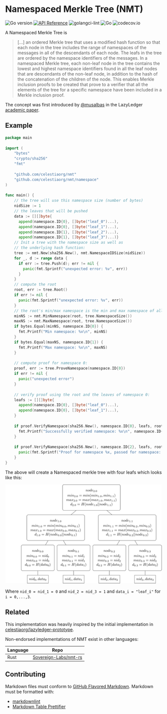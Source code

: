# Namespaced Merkle Tree (NMT)

![Go version](https://img.shields.io/badge/go-1.21-blue.svg)
[![API Reference](https://camo.githubusercontent.com/915b7be44ada53c290eb157634330494ebe3e30a/68747470733a2f2f676f646f632e6f72672f6769746875622e636f6d2f676f6c616e672f6764646f3f7374617475732e737667)](https://pkg.go.dev/github.com/celestiaorg/nmt)
![golangci-lint](https://github.com/celestiaorg/nmt/workflows/golangci-lint/badge.svg?branch=master)
![Go](https://github.com/celestiaorg/nmt/workflows/Go/badge.svg)
![codecov.io](https://codecov.io/github/celestiaorg/nmt/coverage.svg?branch=master)

A Namespaced Merkle Tree is
> [...] an ordered Merkle tree that uses a modified hash function
  so that each node in the tree includes the range of
  namespaces of the messages in all of the descendants
  of each node. The leafs in the tree are ordered by the
  namespace identifiers of the messages.
  In a namespaced Merkle tree, each non-leaf node in
  the tree contains the lowest and highest namespace
  identifiers found in all the leaf nodes that are descendants of the non-leaf node, in addition to the hash of
  the concatenation of the children of the node. This
  enables Merkle inclusion proofs to be created that prove to a verifier that all the elements of the tree for
  a specific namespace have been included in a Merkle
  inclusion proof.

The concept was first introduced by [@musalbas] in the LazyLedger [academic paper].

## Example

```go
package main

import (
    "bytes"
    "crypto/sha256"
    "fmt"

    "github.com/celestiaorg/nmt"
    "github.com/celestiaorg/nmt/namespace"
)

func main() {
    // the tree will use this namespace size (number of bytes)
    nidSize := 1
    // the leaves that will be pushed
    data := [][]byte{
      append(namespace.ID{0}, []byte("leaf_0")...),
      append(namespace.ID{0}, []byte("leaf_1")...),
      append(namespace.ID{1}, []byte("leaf_2")...),
      append(namespace.ID{1}, []byte("leaf_3")...)}
    // Init a tree with the namespace size as well as
    // the underlying hash function:
    tree := nmt.New(sha256.New(), nmt.NamespaceIDSize(nidSize))
    for _, d := range data {
      if err := tree.Push(d); err != nil {
        panic(fmt.Sprintf("unexpected error: %v", err))
      }
    }
    // compute the root
    root, err := tree.Root()
    if err != nil {
      panic(fmt.Sprintf("unexpected error: %v", err))
    }
    // the root's min/max namespace is the min and max namespace of all leaves:
    minNS := nmt.MinNamespace(root, tree.NamespaceSize())
    maxNS := nmt.MaxNamespace(root, tree.NamespaceSize())
    if bytes.Equal(minNS, namespace.ID{0}) {
      fmt.Printf("Min namespace: %x\n", minNS)
    }
    if bytes.Equal(maxNS, namespace.ID{1}) {
      fmt.Printf("Max namespace: %x\n", maxNS)
    }

    // compute proof for namespace 0:
    proof, err := tree.ProveNamespace(namespace.ID{0})
    if err != nil {
      panic("unexpected error")
    }

    // verify proof using the root and the leaves of namespace 0:
    leafs := [][]byte{
      append(namespace.ID{0}, []byte("leaf_0")...),
      append(namespace.ID{0}, []byte("leaf_1")...),
    }

    if proof.VerifyNamespace(sha256.New(), namespace.ID{0}, leafs, root) {
      fmt.Printf("Successfully verified namespace: %x\n", namespace.ID{0})
    }

    if proof.VerifyNamespace(sha256.New(), namespace.ID{2}, leafs, root) {
      panic(fmt.Sprintf("Proof for namespace %x, passed for namespace: %x\n", namespace.ID{0}, namespace.ID{2}))
    }
}
```

The above will create a Namespaced merkle tree with four leafs which looks like this:

![example](imgs/example_4-leaves.png)

Where `nid_0 = nid_1 = 0` and `nid_2 = nid_3 = 1` and `data_i = "leaf_i"` for `i = 0,...,3`.

## Related

This implementation was heavily inspired by the initial implementation in [celestiaorg/lazyledger-prototype](https://github.com/celestiaorg/lazyledger-prototype).

Non-endorsed implementations of NMT exist in other languages:

Language | Repo
---------|------------------------------------------------------------------
Rust     | [Sovereign-Labs/nmt-rs](https://github.com/Sovereign-Labs/nmt-rs)

<!--- TODO references --->
[academic paper]: https://arxiv.org/abs/1905.09274
[@musalbas]: https://github.com/musalbas

## Contributing

Markdown files must conform to [GitHub Flavored Markdown](https://github.github.com/gfm/). Markdown must be formatted with:

- [markdownlint](https://github.com/DavidAnson/markdownlint)
- [Markdown Table Prettifier](https://github.com/darkriszty/MarkdownTablePrettify-VSCodeExt)
